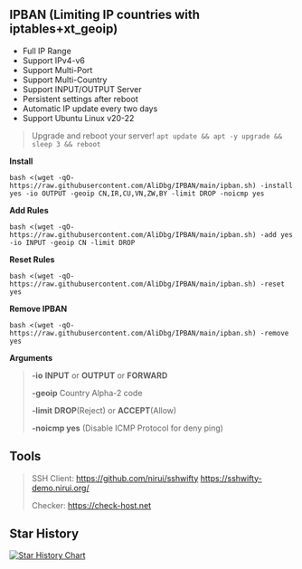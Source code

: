 ## IPBAN (Limiting IP countries with iptables+xt_geoip)

- Full IP Range
- Support IPv4-v6
- Support Multi-Port
- Support Multi-Country
- Support INPUT/OUTPUT Server
- Persistent settings after reboot
- Automatic IP update every two days
- Support Ubuntu Linux v20-22
>Upgrade and reboot your server! ```apt update && apt -y upgrade && sleep 3 && reboot```
  
**Install**
```
bash <(wget -qO- https://raw.githubusercontent.com/AliDbg/IPBAN/main/ipban.sh) -install yes -io OUTPUT -geoip CN,IR,CU,VN,ZW,BY -limit DROP -noicmp yes
```


**Add Rules**
```
bash <(wget -qO- https://raw.githubusercontent.com/AliDbg/IPBAN/main/ipban.sh) -add yes -io INPUT -geoip CN -limit DROP
```

**Reset Rules**
```
bash <(wget -qO- https://raw.githubusercontent.com/AliDbg/IPBAN/main/ipban.sh) -reset yes
```

**Remove IPBAN**
```
bash <(wget -qO- https://raw.githubusercontent.com/AliDbg/IPBAN/main/ipban.sh) -remove yes
```
**Arguments**
>
> **-io** **INPUT** or **OUTPUT** or **FORWARD**
>
> **-geoip** Country	Alpha-2 code
>
> **-limit**  **DROP**(Reject) or **ACCEPT**(Allow)
>
> **-noicmp yes** (Disable ICMP Protocol for deny ping)


## Tools
> SSH Client: https://github.com/nirui/sshwifty https://sshwifty-demo.nirui.org/
>
> Checker: https://check-host.net


## Star History

[![Star History Chart](https://api.star-history.com/svg?repos=AliDbg/IPBAN&type=Date)](https://star-history.com/#AliDbg/IPBAN&Date)
